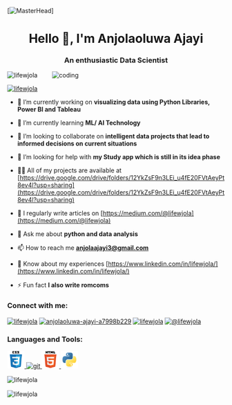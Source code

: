 [![MasterHead](https://frogdesign.nyc3.cdn.digitaloceanspaces.com/wp-content/uploads/2020/08/04192430/AI_designing-with-data.gif)]
<h1 align="center">Hello 👋, I'm Anjolaoluwa Ajayi</h1>
<h3 align="center">An enthusiastic Data Scientist</h3>
<img align = "right" alt = "coding" width = "400" src = https://thumbs.gfycat.com/GlisteningAggravatingJunebug-size_restricted.gif>

<p align="left"> <img src="https://komarev.com/ghpvc/?username=lifewjola&label=Profile%20views&color=0e75b6&style=flat" alt="lifewjola" /> </p>

<p align="left"> <a href="https://twitter.com/lifewjola" target="blank"><img src="https://img.shields.io/twitter/follow/lifewjola?logo=twitter&style=for-the-badge" alt="lifewjola" /></a> </p>

- 🔭 I’m currently working on **visualizing data using Python Libraries, Power BI and Tableau**

- 🌱 I’m currently learning **ML/ AI Technology**

- 👯 I’m looking to collaborate on **intelligent data projects that lead to informed decisions on current situations**

- 🤝 I’m looking for help with **my Study app which is still in its idea phase**

- 👨‍💻 All of my projects are available at [https://drive.google.com/drive/folders/12YkZsF9n3LEi_u4fE20FVtAeyPt8ev4l?usp=sharing](https://drive.google.com/drive/folders/12YkZsF9n3LEi_u4fE20FVtAeyPt8ev4l?usp=sharing)

- 📝 I regularly write articles on [https://medium.com/@lifewjola](https://medium.com/@lifewjola)

- 💬 Ask me about **python and data analysis**

- 📫 How to reach me **anjolaajayi3@gmail.com**

- 📄 Know about my experiences [https://www.linkedin.com/in/lifewjola/](https://www.linkedin.com/in/lifewjola/)

- ⚡ Fun fact **I also write romcoms**

<h3 align="left">Connect with me:</h3>
<p align="left">
<a href="https://twitter.com/lifewjola" target="blank"><img align="center" src="https://raw.githubusercontent.com/rahuldkjain/github-profile-readme-generator/master/src/images/icons/Social/twitter.svg" alt="lifewjola" height="30" width="40" /></a>
<a href="https://linkedin.com/in/anjolaoluwa-ajayi-a7998b229" target="blank"><img align="center" src="https://raw.githubusercontent.com/rahuldkjain/github-profile-readme-generator/master/src/images/icons/Social/linked-in-alt.svg" alt="anjolaoluwa-ajayi-a7998b229" height="30" width="40" /></a>
<a href="https://instagram.com/lifewjola" target="blank"><img align="center" src="https://raw.githubusercontent.com/rahuldkjain/github-profile-readme-generator/master/src/images/icons/Social/instagram.svg" alt="lifewjola" height="30" width="40" /></a>
<a href="https://medium.com/@lifewjola" target="blank"><img align="center" src="https://raw.githubusercontent.com/rahuldkjain/github-profile-readme-generator/master/src/images/icons/Social/medium.svg" alt="@lifewjola" height="30" width="40" /></a>
</p>

<h3 align="left">Languages and Tools:</h3>
<p align="left"> <a href="https://www.w3schools.com/css/" target="_blank" rel="noreferrer"> <img src="https://raw.githubusercontent.com/devicons/devicon/master/icons/css3/css3-original-wordmark.svg" alt="css3" width="40" height="40"/> </a> <a href="https://git-scm.com/" target="_blank" rel="noreferrer"> <img src="https://www.vectorlogo.zone/logos/git-scm/git-scm-icon.svg" alt="git" width="40" height="40"/> </a> <a href="https://www.w3.org/html/" target="_blank" rel="noreferrer"> <img src="https://raw.githubusercontent.com/devicons/devicon/master/icons/html5/html5-original-wordmark.svg" alt="html5" width="40" height="40"/> </a> <a href="https://www.python.org" target="_blank" rel="noreferrer"> <img src="https://raw.githubusercontent.com/devicons/devicon/master/icons/python/python-original.svg" alt="python" width="40" height="40"/> </a> </p>

<p><img align="center" src="https://github-readme-stats.vercel.app/api/top-langs?username=lifewjola&show_icons=true&locale=en&layout=compact" alt="lifewjola" /></p>

<p><img align="center" src="https://github-readme-streak-stats.herokuapp.com/?user=lifewjola&" alt="lifewjola" /></p>
